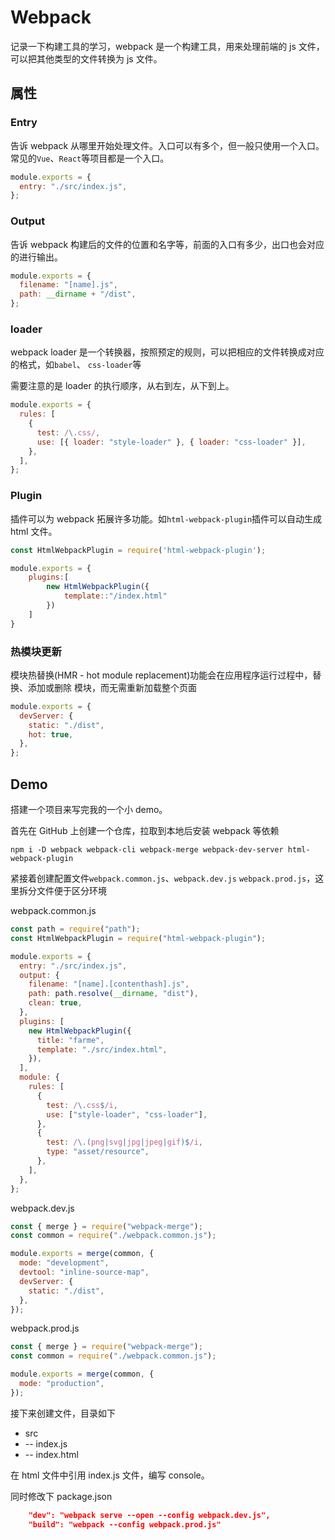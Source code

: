 # Webpack

记录一下构建工具的学习，webpack 是一个构建工具，用来处理前端的 js 文件，可以把其他类型的文件转换为 js 文件。

## 属性

### Entry

告诉 webpack 从哪里开始处理文件。入口可以有多个，但一般只使用一个入口。常见的`Vue`、`React`等项目都是一个入口。

```javascript
module.exports = {
  entry: "./src/index.js",
};
```

### Output

告诉 webpack 构建后的文件的位置和名字等，前面的入口有多少，出口也会对应的进行输出。

```js
module.exports = {
  filename: "[name].js",
  path: __dirname + "/dist",
};
```

### loader

webpack loader 是一个转换器，按照预定的规则，可以把相应的文件转换成对应的格式，如`babel`、 `css-loader`等

需要注意的是 loader 的执行顺序，从右到左，从下到上。

```js
module.exports = {
  rules: [
    {
      test: /\.css/,
      use: [{ loader: "style-loader" }, { loader: "css-loader" }],
    },
  ],
};
```

### Plugin

插件可以为 webpack 拓展许多功能。如`html-webpack-plugin`插件可以自动生成 html 文件。

```js
const HtmlWebpackPlugin = require('html-webpack-plugin');

module.exports = {
    plugins:[
        new HtmlWebpackPlugin({
            template::"/index.html"
        })
    ]
}
```

### 热模块更新

模块热替换(HMR - hot module replacement)功能会在应用程序运行过程中，替换、添加或删除 模块，而无需重新加载整个页面

```js
module.exports = {
  devServer: {
    static: "./dist",
    hot: true,
  },
};
```

## Demo

搭建一个项目来写完我的一个小 demo。

首先在 GitHub 上创建一个仓库，拉取到本地后安装 webpack 等依赖

```npm copy
npm i -D webpack webpack-cli webpack-merge webpack-dev-server html-webpack-plugin
```

紧接着创建配置文件`webpack.common.js`、`webpack.dev.js` `webpack.prod.js`，这里拆分文件便于区分环境

webpack.common.js

```js
const path = require("path");
const HtmlWebpackPlugin = require("html-webpack-plugin");

module.exports = {
  entry: "./src/index.js",
  output: {
    filename: "[name].[contenthash].js",
    path: path.resolve(__dirname, "dist"),
    clean: true,
  },
  plugins: [
    new HtmlWebpackPlugin({
      title: "farme",
      template: "./src/index.html",
    }),
  ],
  module: {
    rules: [
      {
        test: /\.css$/i,
        use: ["style-loader", "css-loader"],
      },
      {
        test: /\.(png|svg|jpg|jpeg|gif)$/i,
        type: "asset/resource",
      },
    ],
  },
};
```

webpack.dev.js

```js
const { merge } = require("webpack-merge");
const common = require("./webpack.common.js");

module.exports = merge(common, {
  mode: "development",
  devtool: "inline-source-map",
  devServer: {
    static: "./dist",
  },
});
```

webpack.prod.js

```js
const { merge } = require("webpack-merge");
const common = require("./webpack.common.js");

module.exports = merge(common, {
  mode: "production",
});
```

接下来创建文件，目录如下

- src
- -- index.js
- -- index.html

在 html 文件中引用 index.js 文件，编写 console。

同时修改下 package.json

```json
    "dev": "webpack serve --open --config webpack.dev.js",
    "build": "webpack --config webpack.prod.js"
```
